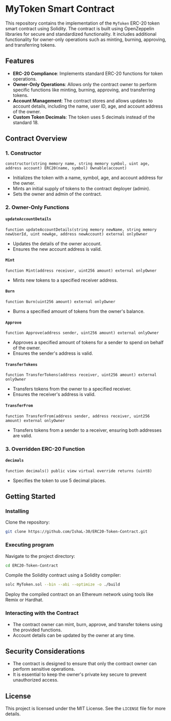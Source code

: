 # MyToken Smart Contract

This repository contains the implementation of the `MyToken` ERC-20 token smart contract using Solidity. The contract is built using OpenZeppelin libraries for secure and standardized functionality. It includes additional functionality for owner-only operations such as minting, burning, approving, and transferring tokens.

## Features

- **ERC-20 Compliance**: Implements standard ERC-20 functions for token operations.
- **Owner-Only Operations**: Allows only the contract owner to perform specific functions like minting, burning, approving, and transferring tokens.
- **Account Management**: The contract stores and allows updates to account details, including the name, user ID, age, and account address of the owner.
- **Custom Token Decimals**: The token uses 5 decimals instead of the standard 18.

## Contract Overview

### 1. Constructor

```solidity
constructor(string memory name, string memory symbol, uint age, address account) ERC20(name, symbol) Ownable(account)
```

- Initializes the token with a name, symbol, age, and account address for the owner.
- Mints an initial supply of tokens to the contract deployer (admin).
- Sets the owner and admin of the contract.

### 2. Owner-Only Functions

#### `updateAccountDetails`

```solidity
function updateAccountDetails(string memory newName, string memory newUserId, uint newAge, address newAccount) external onlyOwner
```

- Updates the details of the owner account.
- Ensures the new account address is valid.

#### `Mint`

```solidity
function Mint(address receiver, uint256 amount) external onlyOwner
```

- Mints new tokens to a specified receiver address.

#### `Burn`

```solidity
function Burn(uint256 amount) external onlyOwner
```

- Burns a specified amount of tokens from the owner's balance.

#### `Approve`

```solidity
function Approve(address sender, uint256 amount) external onlyOwner
```

- Approves a specified amount of tokens for a sender to spend on behalf of the owner.
- Ensures the sender's address is valid.

#### `TransferTokens`

```solidity
function TransferTokens(address receiver, uint256 amount) external onlyOwner
```

- Transfers tokens from the owner to a specified receiver.
- Ensures the receiver's address is valid.

#### `TransferFrom`

```solidity
function TransferFrom(address sender, address receiver, uint256 amount) external onlyOwner
```

- Transfers tokens from a sender to a receiver, ensuring both addresses are valid.

### 3. Overridden ERC-20 Function

#### `decimals`

```solidity
function decimals() public view virtual override returns (uint8)
```

- Specifies the token to use 5 decimal places.

## Getting Started

### Installing

Clone the repository:
```bash
git clone https://github.com/IshaL-30/ERC20-Token-Contract.git
```

### Executing program
Navigate to the project directory:

```bash
cd ERC20-Token-Contract
```

Compile the Solidity contract using a Solidity compiler:

```bash
solc MyToken.sol --bin --abi --optimize -o ./build
```
Deploy the compiled contract on an Ethereum network using tools like Remix or Hardhat.

### Interacting with the Contract

- The contract owner can mint, burn, approve, and transfer tokens using the provided functions.
- Account details can be updated by the owner at any time.

## Security Considerations

- The contract is designed to ensure that only the contract owner can perform sensitive operations.
- It is essential to keep the owner's private key secure to prevent unauthorized access.

## License

This project is licensed under the MIT License. See the `LICENSE` file for more details.
